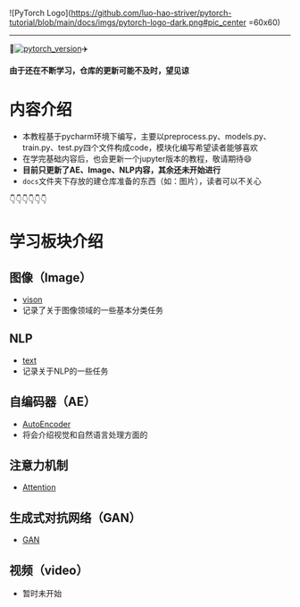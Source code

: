 ![PyTorch Logo](https://github.com/luo-hao-striver/pytorch-tutorial/blob/main/docs/imgs/pytorch-logo-dark.png#pic_center =60x60)
****

:rocket:[![pytorch_version](https://img.shields.io/badge/pytorch-%3E%3D1.12-red)](https://pytorch.org/get-started/locally/):airplane:

**由于还在不断学习，仓库的更新可能不及时，望见谅**

# 内容介绍
- 本教程基于pycharm环境下编写，主要以preprocess.py、models.py、train.py、test.py四个文件构成code，模块化编写希望读者能够喜欢
- 在学完基础内容后，也会更新一个jupyter版本的教程，敬请期待:smile:
- **目前只更新了AE、Image、NLP内容，其余还未开始进行**
- `docs`文件夹下存放的建仓库准备的东西（如：图片），读者可以不关心

:point_down::point_down::point_down::point_down::point_down::point_down:
# 学习板块介绍
## 图像（Image）
- [vison](https://github.com/luo-hao-striver/pytorch-tutorial/tree/main/vision)
- 记录了关于图像领域的一些基本分类任务

## NLP
- [text](https://github.com/luo-hao-striver/pytorch-tutorial/tree/main/text)
- 记录关于NLP的一些任务

## 自编码器（AE）
- [AutoEncoder](https://github.com/luo-hao-striver/pytorch-tutorial/tree/main/AutoEncoder)
- 将会介绍视觉和自然语言处理方面的

## 注意力机制
- [Attention](https://github.com/luo-hao-striver/pytorch-tutorial/tree/main/Attention)

## 生成式对抗网络（GAN）
- [GAN](https://github.com/luo-hao-striver/pytorch-tutorial/tree/main/GAN)

## 视频（video）
- 暂时未开始




